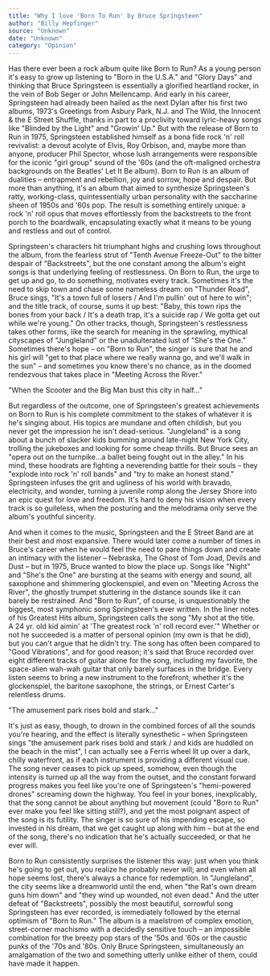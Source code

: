 ```yaml
---
title: "Why I love 'Born To Run' by Bruce Springsteen"
author: "Billy Hepfinger"
source: "Unknown"
date: "Unknown"
category: "Opinion"
---
```


Has there ever been a rock album quite like Born to Run? As a young person it's easy to grow up listening to "Born in the U.S.A." and "Glory Days" and thinking that Bruce Springsteen is essentially a glorified heartland rocker, in the vein of Bob Seger or John Mellencamp. And early in his career, Springsteen had already been hailed as the next Dylan after his first two albums, 1973's Greetings from Asbury Park, N.J. and The Wild, the Innocent & the E Street Shuffle, thanks in part to a proclivity toward lyric-heavy songs like "Blinded by the Light" and "Growin' Up." But with the release of Born to Run in 1975, Springsteen established himself as a bona fide rock 'n' roll revivalist: a devout acolyte of Elvis, Roy Orbison, and, maybe more than anyone, producer Phil Spector, whose lush arrangements were responsible for the iconic "girl group" sound of the '60s (and the oft-maligned orchestra backgrounds on the Beatles' Let It Be album). Born to Run is an album of dualities – entrapment and rebellion, joy and sorrow, hope and despair. But more than anything, it's an album that aimed to synthesize Springsteen's ratty, working-class, quintessentially urban personality with the saccharine sheen of 1950s and '60s pop. The result is something entirely unique: a rock 'n' roll opus that moves effortlessly from the backstreets to the front porch to the boardwalk, encapsulating exactly what it means to be young and restless and out of control.

Springsteen's characters hit triumphant highs and crushing lows throughout the album, from the fearless strut of "Tenth Avenue Freeze-Out" to the bitter despair of "Backstreets", but the one constant among the album's eight songs is that underlying feeling of restlessness. On Born to Run, the urge to get up and go, to do something, motivates every track. Sometimes it's the need to skip town and chase some nameless dream: on "Thunder Road", Bruce sings, "It's a town full of losers / And I'm pullin' out of here to win"; and the title track, of course, sums it up best: "Baby, this town rips the bones from your back / It's a death trap, it's a suicide rap / We gotta get out while we're young." On other tracks, though, Springsteen's restlessness takes other forms, like the search for meaning in the sprawling, mythical cityscapes of "Jungleland" or the unadulterated lust of "She's the One." Sometimes there's hope – on "Born to Run", the singer is sure that he and his girl will "get to that place where we really wanna go, and we'll walk in the sun" – and sometimes you know there's no chance, as in the doomed rendezvous that takes place in "Meeting Across the River."

"When the Scooter and the Big Man bust this city in half..."

But regardless of the outcome, one of Springsteen's greatest achievements on Born to Run is his complete commitment to the stakes of whatever it is he's singing about. His topics are mundane and often childish, but you never get the impression he isn't dead-serious. "Jungleland" is a song about a bunch of slacker kids bumming around late-night New York City, trolling the jukeboxes and looking for some cheap thrills. But Bruce sees an "opera out on the turnpike...a ballet being fought out in the alley." In his mind, these hoodrats are fighting a neverending battle for their souls – they "explode into rock 'n' roll bands" and "try to make an honest stand." Springsteen infuses the grit and ugliness of his world with bravado, electricity, and wonder, turning a juvenile romp along the Jersey Shore into an epic quest for love and freedom. It's hard to deny his vision when every track is so guileless, when the posturing and the melodrama only serve the album's youthful sincerity.

And when it comes to the music, Springsteen and the E Street Band are at their best and most expansive. There would later come a number of times in Bruce's career when he would feel the need to pare things down and create an intimacy with the listener – Nebraska, The Ghost of Tom Joad, Devils and Dust – but in 1975, Bruce wanted to blow the place up. Songs like "Night" and "She's the One" are bursting at the seams with energy and sound, all saxophone and shimmering glockenspiel, and even on "Meeting Across the River", the ghostly trumpet stuttering in the distance sounds like it can barely be restrained. And "Born to Run", of course, is unquestionably the biggest, most symphonic song Springsteen's ever written. In the liner notes of his Greatest Hits album, Springsteen calls the song "My shot at the title. A 24 yr. old kid aimin' at 'The greatest rock 'n' roll record ever.'" Whether or not he succeeded is a matter of personal opinion (my own is that he did), but you can't argue that he didn't try. The song has often been compared to "Good Vibrations", and for good reason; it's said that Bruce recorded over eight different tracks of guitar alone for the song, including my favorite, the space-alien wah-wah guitar that only barely surfaces in the bridge. Every listen seems to bring a new instrument to the forefront, whether it's the glockenspiel, the baritone saxophone, the strings, or Ernest Carter's relentless drums.

"The amusement park rises bold and stark..."

It's just as easy, though, to drown in the combined forces of all the sounds you're hearing, and the effect is literally synesthetic – when Springsteen sings "the amusement park rises bold and stark / and kids are huddled on the beach in the mist", I can actually see a Ferris wheel lit up over a dark, chilly waterfront, as if each instrument is providing a different visual cue. The song never ceases to pick up speed, somehow, even though the intensity is turned up all the way from the outset, and the constant forward progress makes you feel like you're one of Springsteen's "hemi-powered drones" screaming down the highway. You feel in your bones, inexplicably, that the song cannot be about anything but movement (could "Born to Run" ever make you feel like sitting still?), and yet the most poignant aspect of the song is its futility. The singer is so sure of his impending escape, so invested in his dream, that we get caught up along with him – but at the end of the song, there's no indication that he's actually succeeded, or that he ever will.

Born to Run consistently surprises the listener this way: just when you think he's going to get out, you realize he probably never will; and even when all hope seems lost, there's always a chance for redemption. In "Jungleland", the city seems like a dreamworld until the end, when "the Rat's own dream guns him down" and "they wind up wounded, not even dead." And the utter defeat of "Backstreets", possibly the most beautiful, sorrowful song Springsteen has ever recorded, is immediately followed by the eternal optimism of "Born to Run." The album is a maelstrom of complex emotion, street-corner machismo with a decidedly sensitive touch – an impossible combination for the breezy pop stars of the '50s and '60s or the caustic punks of the '70s and '80s. Only Bruce Springsteen, simultaneously an amalgamation of the two and something utterly unlike either of them, could have made it happen.
